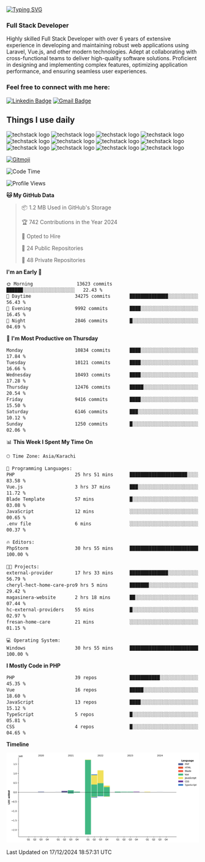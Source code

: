 [![Typing SVG](https://readme-typing-svg.demolab.com?font=Permanent+Marker&size=31&pause=1000&color=00A11F&center=true&random=false&width=435&lines=Hi+%F0%9F%91%8B%2C+I'm+Waheed+Sindhani)](https://git.io/typing-svg)
### Full Stack Developer
Highly skilled Full Stack Developer with over 6 years of extensive experience in developing and maintaining robust web applications using Laravel, Vue.js, and other modern technologies. Adept at collaborating with cross-functional teams to deliver high-quality software solutions. Proficient in designing and implementing complex features, optimizing application performance, and ensuring seamless user experiences. 

### Feel free to connect with me here:

[![Linkedin Badge](https://img.shields.io/badge/-waheedsindhani-blue?style=flat-square&logo=Linkedin&logoColor=white&link=https://www.linkedin.com/in/waheed-sindhani/)](https://www.linkedin.com/in/waheed-sindhani/)
[![Gmail Badge](https://img.shields.io/badge/-waheed.eliccs@gmail.com-c14438?style=flat-square&logo=Gmail&logoColor=white&link=mailto:waheed.eliccs@gmail.com)](mailto:waheed.eliccs@gmail.com)

## Things I use daily
![techstack logo](https://readme-components.vercel.app/api?component=logo&logo=react&text=false&animation=spin&fill=000000&svgfill=2d79c7)
![techstack logo](https://readme-components.vercel.app/api?component=logo&logo=vue.js&text=false&fill=000000&svgfill=4FC08D)
![techstack logo](https://readme-components.vercel.app/api?component=logo&logo=laravel&text=false&fill=000000&svgfill=FF2D20)
![techstack logo](https://readme-components.vercel.app/api?component=logo&logo=javascript&text=false&fill=000000&svgfill=F7DF1E)
![techstack logo](https://readme-components.vercel.app/api?component=logo&logo=mysql&text=false&fill=000000&svgfill=4479A1)
![techstack logo](https://readme-components.vercel.app/api?component=logo&logo=quasar&text=false&svgfill=050A14&fill=ffffaa&animation=spin)
![techstack logo](https://readme-components.vercel.app/api?component=logo&logo=typescript&text=false&fill=000000&svgfill=3178C6)
![techstack logo](https://readme-components.vercel.app/api?component=logo&logo=node.js&text=false&fill=000000&svgfill=5FA04E)
![techstack logo](https://readme-components.vercel.app/api?component=logo&logo=tailwindcss&text=false&fill=000000&svgfill=06B6D4)
![techstack logo](https://readme-components.vercel.app/api?component=logo&logo=docker&text=false&fill=000000&svgfill=2496ED)
![techstack logo](https://readme-components.vercel.app/api?component=logo&logo=linux&text=false&fill=000000&svgfill=FCC624)
![techstack logo](https://readme-components.vercel.app/api?component=logo&logo=amazonaws&text=false&fill=000000&svgfill=232F3E)



<!--
**Sindhani/sindhani** is a ✨ _special_ ✨ repository because its `README.md` (this file) appears on your GitHub profile.

Here are some ideas to get you started:

- 🔭 I’m currently working on ...
- 🌱 I’m currently learning ...
- 👯 I’m looking to collaborate on ...
- 🤔 I’m looking for help with ...
- 💬 Ask me about ...
- 📫 How to reach me: ...
- 😄 Pronouns: ...
- ⚡ Fun fact: ...
-->
<a href="https://gitmoji.dev">
  <img
    src="https://img.shields.io/badge/gitmoji-%20😜%20😍-FFDD67.svg?style=flat-square"
    alt="Gitmoji"
  />
</a>

<!--START_SECTION:waka-->
![Code Time](http://img.shields.io/badge/Code%20Time-832%20hrs%2043%20mins-blue)

![Profile Views](http://img.shields.io/badge/Profile%20Views-1-blue)

**🐱 My GitHub Data** 

> 📦 1.2 MB Used in GitHub's Storage 
 > 
> 🏆 742 Contributions in the Year 2024
 > 
> 💼 Opted to Hire
 > 
> 📜 24 Public Repositories 
 > 
> 🔑 48 Private Repositories 
 > 
**I'm an Early 🐤** 

```text
🌞 Morning                13623 commits       ██████░░░░░░░░░░░░░░░░░░░   22.43 % 
🌆 Daytime                34275 commits       ██████████████░░░░░░░░░░░   56.43 % 
🌃 Evening                9992 commits        ████░░░░░░░░░░░░░░░░░░░░░   16.45 % 
🌙 Night                  2846 commits        █░░░░░░░░░░░░░░░░░░░░░░░░   04.69 % 
```
📅 **I'm Most Productive on Thursday** 

```text
Monday                   10834 commits       ████░░░░░░░░░░░░░░░░░░░░░   17.84 % 
Tuesday                  10121 commits       ████░░░░░░░░░░░░░░░░░░░░░   16.66 % 
Wednesday                10493 commits       ████░░░░░░░░░░░░░░░░░░░░░   17.28 % 
Thursday                 12476 commits       █████░░░░░░░░░░░░░░░░░░░░   20.54 % 
Friday                   9416 commits        ████░░░░░░░░░░░░░░░░░░░░░   15.50 % 
Saturday                 6146 commits        ███░░░░░░░░░░░░░░░░░░░░░░   10.12 % 
Sunday                   1250 commits        █░░░░░░░░░░░░░░░░░░░░░░░░   02.06 % 
```


📊 **This Week I Spent My Time On** 

```text
🕑︎ Time Zone: Asia/Karachi

💬 Programming Languages: 
PHP                      25 hrs 51 mins      █████████████████████░░░░   83.58 % 
Vue.js                   3 hrs 37 mins       ███░░░░░░░░░░░░░░░░░░░░░░   11.72 % 
Blade Template           57 mins             █░░░░░░░░░░░░░░░░░░░░░░░░   03.08 % 
JavaScript               12 mins             ░░░░░░░░░░░░░░░░░░░░░░░░░   00.65 % 
.env file                6 mins              ░░░░░░░░░░░░░░░░░░░░░░░░░   00.37 % 

🔥 Editors: 
PhpStorm                 30 hrs 55 mins      █████████████████████████   100.00 % 

🐱‍💻 Projects: 
external-provider        17 hrs 33 mins      ██████████████░░░░░░░░░░░   56.79 % 
cheryl-hect-home-care-pro9 hrs 5 mins        ███████░░░░░░░░░░░░░░░░░░   29.42 % 
magasinera-website       2 hrs 18 mins       ██░░░░░░░░░░░░░░░░░░░░░░░   07.44 % 
hc-external-providers    55 mins             █░░░░░░░░░░░░░░░░░░░░░░░░   02.97 % 
fresan-home-care         21 mins             ░░░░░░░░░░░░░░░░░░░░░░░░░   01.15 % 

💻 Operating System: 
Windows                  30 hrs 55 mins      █████████████████████████   100.00 % 
```

**I Mostly Code in PHP** 

```text
PHP                      39 repos            ███████████░░░░░░░░░░░░░░   45.35 % 
Vue                      16 repos            █████░░░░░░░░░░░░░░░░░░░░   18.60 % 
JavaScript               13 repos            ████░░░░░░░░░░░░░░░░░░░░░   15.12 % 
TypeScript               5 repos             █░░░░░░░░░░░░░░░░░░░░░░░░   05.81 % 
CSS                      4 repos             █░░░░░░░░░░░░░░░░░░░░░░░░   04.65 % 
```



**Timeline**

![Lines of Code chart](https://raw.githubusercontent.com/Sindhani/Sindhani/main/assets/bar_graph.png)


 Last Updated on 17/12/2024 18:57:31 UTC
<!--END_SECTION:waka-->
